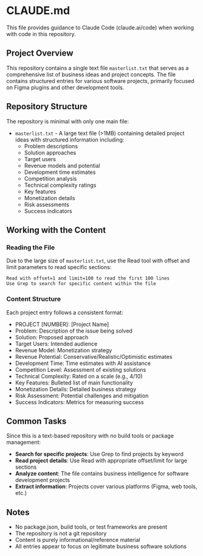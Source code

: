 # CLAUDE.md

This file provides guidance to Claude Code (claude.ai/code) when working with code in this repository.

## Project Overview

This repository contains a single text file `masterlist.txt` that serves as a comprehensive list of business ideas and project concepts. The file contains structured entries for various software projects, primarily focused on Figma plugins and other development tools.

## Repository Structure

The repository is minimal with only one main file:
- `masterlist.txt` - A large text file (>1MB) containing detailed project ideas with structured information including:
  - Problem descriptions
  - Solution approaches
  - Target users
  - Revenue models and potential
  - Development time estimates
  - Competition analysis
  - Technical complexity ratings
  - Key features
  - Monetization details
  - Risk assessments
  - Success indicators

## Working with the Content

### Reading the File
Due to the large size of `masterlist.txt`, use the Read tool with offset and limit parameters to read specific sections:
```
Read with offset=1 and limit=100 to read the first 100 lines
Use Grep to search for specific content within the file
```

### Content Structure
Each project entry follows a consistent format:
- PROJECT [NUMBER]: [Project Name]
- Problem: Description of the issue being solved
- Solution: Proposed approach
- Target Users: Intended audience
- Revenue Model: Monetization strategy
- Revenue Potential: Conservative/Realistic/Optimistic estimates
- Development Time: Time estimates with AI assistance
- Competition Level: Assessment of existing solutions
- Technical Complexity: Rated on a scale (e.g., 4/10)
- Key Features: Bulleted list of main functionality
- Monetization Details: Detailed business strategy
- Risk Assessment: Potential challenges and mitigation
- Success Indicators: Metrics for measuring success

## Common Tasks

Since this is a text-based repository with no build tools or package management:

- **Search for specific projects**: Use Grep to find projects by keyword
- **Read project details**: Use Read with appropriate offset/limit for large sections
- **Analyze content**: The file contains business intelligence for software development projects
- **Extract information**: Projects cover various platforms (Figma, web tools, etc.)

## Notes

- No package.json, build tools, or test frameworks are present
- The repository is not a git repository
- Content is purely informational/reference material
- All entries appear to focus on legitimate business software solutions